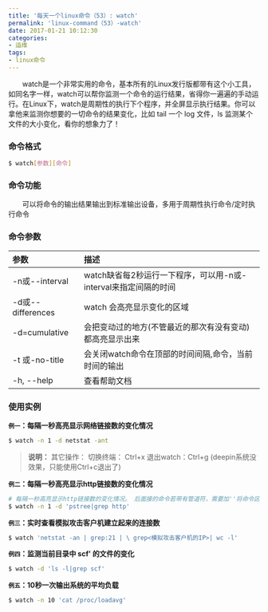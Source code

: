 ```yaml
---
title: '每天一个linux命令（53）: watch'
permalink: 'linux-command（53）-watch'
date: 2017-01-21 10:12:30
categories:
- 运维
tags:
- linux命令
---
```

　　watch是一个非常实用的命令，基本所有的Linux发行版都带有这个小工具，如同名字一样，watch可以帮你监测一个命令的运行结果，省得你一遍遍的手动运行。在Linux下，watch是周期性的执行下个程序，并全屏显示执行结果。你可以拿他来监测你想要的一切命令的结果变化，比如 tail 一个 log 文件，ls 监测某个文件的大小变化，看你的想象力了！
<!--more -->
### 命令格式
```bash
$ watch[参数][命令]
```
### 命令功能
　　可以将命令的输出结果输出到标准输出设备，多用于周期性执行命令/定时执行命令
### 命令参数
| 参数 | 描述 |
| :- | :- |
| -n或--interval | watch缺省每2秒运行一下程序，可以用-n或-interval来指定间隔的时间 |
| -d或--differences | watch 会高亮显示变化的区域 |
| -d=cumulative | 会把变动过的地方(不管最近的那次有没有变动)都高亮显示出来 |
| -t 或-no-title | 会关闭watch命令在顶部的时间间隔,命令，当前时间的输出 |
| -h, --help | 查看帮助文档 |

### 使用实例
**`例一`：每隔一秒高亮显示网络链接数的变化情况**
```bash
$ watch -n 1 -d netstat -ant
```
>**说明：**
其它操作：
切换终端： Ctrl+x
退出watch：Ctrl+g (deepin系统没效果，只能使用Ctrl+c退出了)

**`例二`：每隔一秒高亮显示http链接数的变化情况**
```bash
# 每隔一秒高亮显示http链接数的变化情况。 后面接的命令若带有管道符，需要加''将命令区域归整。
$ watch -n 1 -d 'pstree|grep http'
```
**`例三`：实时查看模拟攻击客户机建立起来的连接数**
```bash
$ watch 'netstat -an | grep:21 | \ grep<模拟攻击客户机的IP>| wc -l'
```
**`例四`：监测当前目录中 scf' 的文件的变化**
```bash
$ watch -d 'ls -l|grep scf'
```
**`例五`：10秒一次输出系统的平均负载**
```bash
$ watch -n 10 'cat /proc/loadavg'
```
